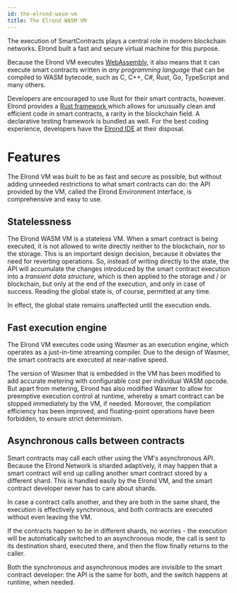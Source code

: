 ```yaml
---
id: the-elrond-wasm-vm
title: The Elrond WASM VM
---
```


The execution of SmartContracts plays a central role in modern blockchain networks. Elrond built a fast and secure virtual machine for this purpose.

Because the Elrond VM executes [WebAssembly](https://en.wikipedia.org/wiki/WebAssembly), it also means that it can execute smart contracts written in _any programming language_ that can be compiled to WASM bytecode, such as C, C++, C#, Rust, Go, TypeScript and many others.

Developers are encouraged to use Rust for their smart contracts, however. Elrond provides a [Rust framework ](https://github.com/ElrondNetwork/elrond-wasm-rs) which allows for unusually clean and efficient code in smart contracts, a rarity in the blockchain field. A declarative testing framework is bundled as well. For the best coding experience, developers have the [Elrond IDE](https://marketplace.visualstudio.com/items?itemName=Elrond.vscode-elrond-ide) at their disposal.

# **Features**

The Elrond VM was built to be as fast and secure as possible, but without adding unneeded restrictions to what smart contracts can do: the API provided by the VM, called the Elrond Environment Interface, is comprehensive and easy to use.

## **Statelessness**

The Elrond WASM VM is a stateless VM. When a smart contract is being executed, it is not allowed to write directly neither to the blockchain, nor to the storage. This is an important design decision, because it obviates the need for reverting operations. So, instead of writing directly to the state, the API will accumulate the changes introduced by the smart contract execution into a _transient data structure_, which is then applied to the storage and / or blockchain, but only at the end of the execution, and only in case of success. Reading the global state is, of course, permitted at any time.

In effect, the global state remains unaffected until the execution ends.

## **Fast execution engine**

The Elrond VM executes code using Wasmer as an execution engine, which operates as a just-in-time streaming compiler. Due to the design of Wasmer, the smart contracts are executed at near-native speed.

The version of Wasmer that is embedded in the VM has been modified to add accurate metering with configurable cost per individual WASM opcode. But apart from metering, Elrond has also modified Wasmer to allow for preemptive execution control at runtime, whereby a smart contract can be stopped immediately by the VM, if needed. Moreover, the compilation efficiency has been improved, and floating-point operations have been forbidden, to ensure strict determinism.

## **Asynchronous calls between contracts**

Smart contracts may call each other using the VM's asynchronous API. Because the Elrond Network is sharded adaptively, it may happen that a smart contract will end up calling another smart contract stored by a different shard. This is handled easily by the Elrond VM, and the smart contract developer never has to care about shards.

In case a contract calls another, and they are both in the same shard, the execution is effectively synchronous, and both contracts are executed without even leaving the VM.

If the contracts happen to be in different shards, no worries - the execution will be automatically switched to an asynchronous mode, the call is sent to its destination shard, executed there, and then the flow finally returns to the caller.

Both the synchronous and asynchronous modes are invisible to the smart contract developer: the API is the same for both, and the switch happens at runtime, when needed.
